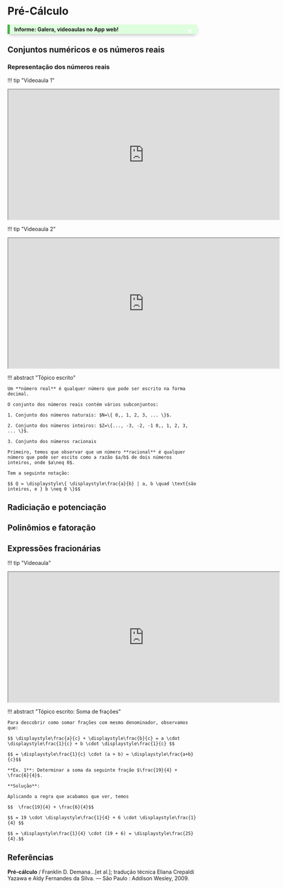# Pré-Cálculo

<style>
p.combinado:first-letter { 
	color: #F5843A; 
	font-size:xx-large; 
}

.button {
  border-radius: 20px;
  background-color: #009688;
  border: none;
  color: #FFFFFF;
  text-align: center;
  font-size: 15px;
  padding: 10px;
  width: 150px;
  transition: all 0.5s;
  cursor: pointer;
  margin: 5px;
}


.button span {
  cursor: pointer;
  display: inline-block;
  position: relative;
  transition: 0.5s;
}

.button span:after {
  content: '\00bb';
  position: absolute;
  opacity: 0;
  top: 0;
  right: -20px;
  transition: 0.5s;
}

.button:hover span {
  padding-right: 25px;
}

.button:hover span:after {
  opacity: 1;
  right: 0;
}	

/** AVISOS **/
.card {
  box-shadow: 0 4px 8px 0 rgba(0,0,0,0.2);
  transition: 0.3s;
  border-radius: 50px;
}

.card:hover {
  box-shadow: 0 8px 16px 0 rgba(0,0,0,0.2);
}

.alert {
  padding: 12px;
  background-color: #f44336;
  color: white;
  border-radius: 50px;
}

.success {
  padding: 12px;
  background-color: #6BBD6E;
  color: white;
  border-radius: 50px;
}

.info {
  padding: 12px;
  background-color: #47A8F5;
  color: white;
  border-radius: 50px;
}

.warning {
  padding: 12px;
  background-color: #FFAA2C;
  color: white;
  border-radius: 50px;
}

.closebtn {
  margin-left: 25px;
  color: white;
  font-weight: bold;
  float: right;
  font-size: 22px;
  line-height: 25px;
  cursor: pointer;
  transition: 0.3s;
}

.closebtn:hover {
  color: black;
}

/** ANOTAÇÕES **/

.atencao {
  background-color: #ffdddd;
  border-left: 6px solid #f44336;
  margin-bottom: 15px;
  padding: 4px 12px;
}

.sucesso {
  background-color: #ddffdd;
  border-left: 6px solid #4CAF50;
  margin-bottom: 15px;
  padding: 4px 12px;
}

.informacao {
  background-color: #e7f3fe;
  border-left: 6px solid #2196F3;
  margin-bottom: 15px;
  padding: 4px 12px;
}


.atento {
  background-color: #ffffcc;
  border-left: 6px solid #ffeb3b;
  margin-bottom: 15px;
  padding: 4px 12px;
}
</style>

<div class="card">
<div class="sucesso">
  <span class="closebtn" onclick="this.parentElement.style.display='none';">&times;</span> 
  <strong>Informe: Galera, videoaulas no App web!</strong></a>
</div>
</div>

## Conjuntos numéricos e os números reais 

### Representação dos números reais 


!!! tip "Videoaula 1"
    <p style="text-align: center;">
    <iframe width="720" height="345" src="https://www.youtube.com/embed/r8rz0rqYOjU"></iframe>
    </p>

!!! tip "Videoaula 2"
    <p style="text-align: center;">
    <iframe width="720" height="345" src="https://www.youtube.com/embed/bPwsUvsVmT4"></iframe>
    </p>

!!! abstract "Tópico escrito"
    
    Um **número real** é qualquer número que pode ser escrito na forma decimal. 

    O conjunto dos números reais contém vários subconjuntos: 

    1. Conjunto dos números naturais: $N=\{ 0,, 1, 2, 3, ... \}$. 

    2. Conjunto dos números inteiros: $Z=\{..., -3, -2, -1 0,, 1, 2, 3, ... \}$. 

    3. Conjunto dos números racionais 

    Primeiro, temos que observar que um número **racional** é qualquer número que pode ser escito como a razão $a/b$ de dois números inteiros, onde $a\neq 0$. 

    Tem a seguinte notação: 

    $$ Q = \displaystyle\{ \displaystyle\frac{a}{b} | a, b \quad \text{são inteiros, e } b \neq 0 \}$$



## Radiciação e potenciação

## Polinômios e fatoração

## Expressões fracionárias

!!! tip "Videoaula"
    <p style="text-align: center;">
    <iframe width="720" height="345" src="https://www.youtube.com/embed/mgHg9-pW220"></iframe>
    </p>


!!! abstract "Tópico escrito: Soma de frações"
    
    Para descobrir como somar frações com mesmo denominador, observamos que: 

    $$ \displaystyle\frac{a}{c} + \displaystyle\frac{b}{c} = a \cdot \displaystyle\frac{1}{c} + b \cdot \displaystyle\frac{1}{c} $$ 

    $$ = \displaystyle\frac{1}{c} \cdot (a + b) = \displaystyle\frac{a+b}{c}$$ 

    **Ex. 1**: Determinar a soma da seguinte fração $\frac{19}{4} + \frac{6}{4}$. 

    **Solução**: 

    Aplicando a regra que acabamos que ver, temos 

    $$  \frac{19}{4} + \frac{6}{4}$$ 

    $$ = 19 \cdot \displaystyle\frac{1}{4} + 6 \cdot \displaystyle\frac{1}{4} $$ 

    $$ = \displaystyle\frac{1}{4} \cdot (19 + 6) = \displaystyle\frac{25}{4}.$$ 

## Referências 

**Pré-cálculo** / Franklin D. Demana...[et al.]; tradução técnica Eliana Crepaldi Yazawa e Aldy
Fernandes da Silva. — São Paulo : Addison Wesley, 2009.





